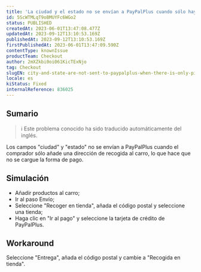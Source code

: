 ```yaml
---
title: 'La ciudad y el estado no se envían a PayPalPlus cuando sólo hay una dirección de recogida disponible.'
id: 5ScWTMLqT9oBMUYFc6WGo2
status: PUBLISHED
createdAt: 2023-06-01T13:47:08.477Z
updatedAt: 2023-09-12T13:10:53.169Z
publishedAt: 2023-09-12T13:10:53.169Z
firstPublishedAt: 2023-06-01T13:47:09.590Z
contentType: knownIssue
productTeam: Checkout
author: 2mXZkbi0oi061KicTExNjo
tag: Checkout
slugEN: city-and-state-are-not-sent-to-paypalplus-when-there-is-only-pickup-address-available
locale: es
kiStatus: Fixed
internalReference: 836025
---
```


## Sumario

>ℹ️ Este problema conocido ha sido traducido automáticamente del inglés.


Los campos "ciudad" y "estado" no se envían a PayPalPlus cuando el comprador sólo añade una dirección de recogida al carro, lo que hace que no se cargue la forma de pago.


##

## Simulación



- Añadir productos al carro;
- Ir al paso Envío;
- Seleccione "Recoger en tienda", añada el código postal y seleccione una tienda;
- Haga clic en "Ir al pago" y seleccione la tarjeta de crédito de PayPalPlus.


##

## Workaround


Seleccione "Entrega", añada el código postal y cambie a "Recogida en tienda".




